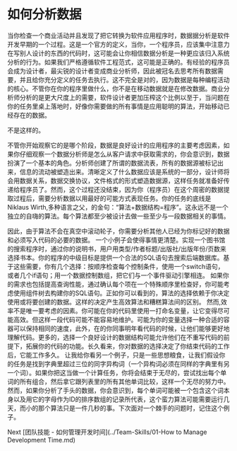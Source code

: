 # 如何分析数据

当你检查一个商业活动并且发现了把它转换为软件应用程序时，数据据分析是软件开发早期的一个过程。这是一个官方的定义，当你，一个程序员，应该集中注意力在写别人设计的东西的代码时，这可能会让你相信数据分析是一种更应该归入系统分析的行为。如果我们严格遵循软件工程范式，这可能是正确的。有经验的程序员会成为设计者，最尖锐的设计者变成商业分析师，因此被冠名去思考所有数据需要，并且给你充分定义的任务去执行。这不完全是对的，因为数据是每种编程活动的核心。不管你在你的程序里做什么，你不是在移动数据就是在修改数据。商业分析师分析的是更大尺度上的需要，软件设计者更加压榨这个比例以至于，当问题在你的任务里桌上落地时，好像你需要做的所有事情是应用聪明的算法，开始移动已经存在的数据。

不是这样的。

不管你开始观察它的是哪个阶段，数据是良好设计的应用程序的主要考虑因素，如果你仔细观察一个数据分析师是怎么从客户请求中获取需求的，你会意识到，数据扮演了一个基本的角色。分析师创建了所谓的数据流表，所有的数据源被标记出来，信息的流动被塑造出来。清晰定义了什么数据应该是系统的一部分，设计师将会用数据关系，数据交换协议，文件格式的形式塑造数据源，这样任务就准备好传递给程序员了。然而，这个过程还没结束，因为你（程序员）在这个周密的数据提取过程后，需要分析数据以用最好的可能方式表现任务。你的任务的底线是Niklaus Wirth,多种语言之父，的金句：“算法+数据结构=程序”。这永远不是一个独立的自嗨的算法。每个算法都至少被设计去做一些至少与一段数据相关的事情。

因此，由于算法不会在真空中滚动轮子，你需要分析其他人已经为你标记好的数据和必须写入代码的必要的数据。
一个小例子会使得事情更清楚。实现一个图书馆的搜索程序时，通过你的说明书，用户用类型/作者标题/出版社/出版年份/页数来选择书本。你的程序的中级目标是提供一个合法的SQL语句去搜索后端数据库。基于这些需要，你有几个选择：按顺序检查每个控制条件，使用一个switch语句，或者几个if语句；用一个数据控制数组，把它们与一个事件驱动引擎相连。
如果你的需求也包括提高查询性能，通过确认每个项在一个特殊顺序里检查好，你可能考虑使用组件树去构建你的SQL语句。正如你可以看到的，算法的选择依赖于你决定使用或将要创建的数据。这样的决定产生高效算法和糟糕算法间的区别。
然而,效率不是唯一要考虑的因素。你可能在你的代码里使用一打命名变量，让它变得尽可能高效。但这样一段代码可能不能容易地维护。可能为你的变量选择一种合适的容器可以保持相同的速度，此外，在的你同事明年看代码的时候，让他们能够更好地理解代码。更多的，选择一个良好设计的数据结构可能允许他们在不重写代码的前提下，拓展你的代码的功能。长久看来，你对数据的选择决定了你结束代码的工作后，它能工作多久。
让我给你看另一个例子，只是一些思想粮食，让我们假设你的任务是找到字典里超过三位的同字异构词（一个异构词必须在同样的字典里有另一个词）。如果你把这当做一个计算任务，你将会结束于无尽的，尝试找出每个单词的所有组合，然后拿它跟列表里的所有其他单词比较，这样一个无尽的努力中。然而，如果你分析了手头的数据，你会意识到，每个单词可能被一个包含这个词本身以及用它的字母作为ID的排序数组的记录所代表，这个蛮力算法可能需要运行几天，而小的那个算法只是一件几秒的事。下次面对一个棘手的问题时，记住这个例子。

Next [团队技能 - 如何管理开发时间](../Team-Skills/01-How to Manage Development Time.md)
